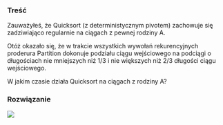 ### Treść

Zauważyłeś, że Quicksort (z deterministycznym pivotem) zachowuje się zadziwiająco regularnie na ciągach z pewnej rodziny A. 

Otóż okazało się, że w trakcie wszystkich wywołań rekurencyjnych proderura Partition dokonuje podziału ciągu wejściowego na podciągi o długościach nie mniejszych niż 1/3 i nie większych niż 2/3 długości ciągu wejściowego. 

W jakim czasie działa Quicksort na ciągach z rodziny A?

### Rozwiązanie
![](https://user-images.githubusercontent.com/11476062/62415410-99195780-b629-11e9-957d-8e39472bf54f.png)
